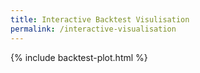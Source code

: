 ```yaml
---
title: Interactive Backtest Visulisation
permalink: /interactive-visualisation
---
```


{% include backtest-plot.html %}
